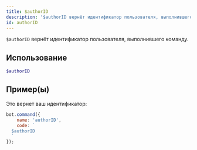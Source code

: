 ```yaml
---
title: $authorID
description: '$authorID вернёт идентификатор пользователя, выполнившего команду.'
id: authorID
---
```


`$authorID` вернёт идентификатор пользователя, выполнившего команду.

## Использование

```php
$authorID
```

## Пример(ы)

Это вернет ваш идентификатор:

```javascript
bot.command({
    name: 'authorID',
    code: `
  $authorID
  `
});
```